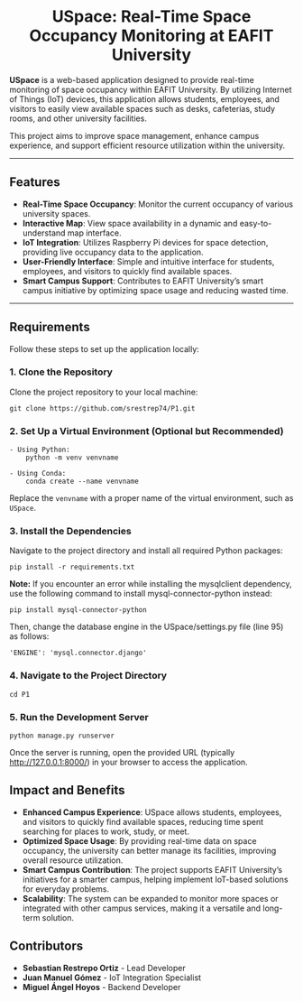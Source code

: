 <div align="center">

# USpace: Real-Time Space Occupancy Monitoring at EAFIT University

</div>

**USpace** is a web-based application designed to provide real-time monitoring of space occupancy within EAFIT University. By utilizing Internet of Things (IoT) devices, this application allows students, employees, and visitors to easily view available spaces such as desks, cafeterias, study rooms, and other university facilities.

This project aims to improve space management, enhance campus experience, and support efficient resource utilization within the university.

---

## Features

- **Real-Time Space Occupancy**: Monitor the current occupancy of various university spaces.
- **Interactive Map**: View space availability in a dynamic and easy-to-understand map interface.
- **IoT Integration**: Utilizes Raspberry Pi devices for space detection, providing live occupancy data to the application.
- **User-Friendly Interface**: Simple and intuitive interface for students, employees, and visitors to quickly find available spaces.
- **Smart Campus Support**: Contributes to EAFIT University’s smart campus initiative by optimizing space usage and reducing wasted time.

---

## Requirements

Follow these steps to set up the application locally:

### 1. Clone the Repository

Clone the project repository to your local machine:

    git clone https://github.com/srestrep74/P1.git
    

### 2. Set Up a Virtual Environment (Optional but Recommended)
    - Using Python:
        python -m venv venvname
        
    - Using Conda:
        conda create --name venvname
        
Replace the `venvname` with a proper name of the virtual environment, such as `USpace`.

### 3. Install the Dependencies

Navigate to the project directory and install all required Python packages:

    pip install -r requirements.txt

**Note:** If you encounter an error while installing the mysqlclient dependency, use the following command to install mysql-connector-python instead:
   
    pip install mysql-connector-python
   
Then, change the database engine in the USpace/settings.py file (line 95) as follows:
    
    'ENGINE': 'mysql.connector.django'
   
    
### 4. Navigate to the Project Directory
    cd P1

### 5. Run the Development Server
    python manage.py runserver

Once the server is running, open the provided URL (typically http://127.0.0.1:8000/) in your browser to access the application.

## Impact and Benefits

- **Enhanced Campus Experience**: USpace allows students, employees, and visitors to quickly find available spaces, reducing time spent searching for places to work, study, or meet.
- **Optimized Space Usage**: By providing real-time data on space occupancy, the university can better manage its facilities, improving overall resource utilization.
- **Smart Campus Contribution**: The project supports EAFIT University’s initiatives for a smarter campus, helping implement IoT-based solutions for everyday problems.
- **Scalability**: The system can be expanded to monitor more spaces or integrated with other campus services, making it a versatile and long-term solution.



## Contributors

- **Sebastian Restrepo Ortiz** - Lead Developer
- **Juan Manuel Gómez** - IoT Integration Specialist
- **Miguel Ángel Hoyos** - Backend Developer
